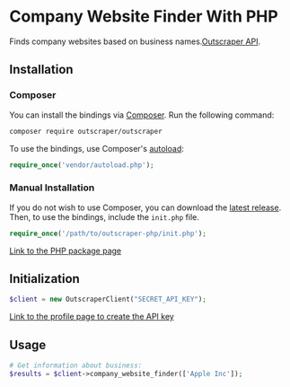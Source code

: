 # Company Website Finder With PHP

Finds company websites based on business names.[Outscraper API](https://app.outscraper.cloud/api-docs#tag/Domain-Related/paths/~1company-website-finder/get).

## Installation

### Composer

You can install the bindings via [Composer](http://getcomposer.org/). Run the following command:

```bash
composer require outscraper/outscraper
```

To use the bindings, use Composer's [autoload](https://getcomposer.org/doc/01-basic-usage.md#autoloading):

```php
require_once('vendor/autoload.php');
```

### Manual Installation

If you do not wish to use Composer, you can download the [latest release](https://github.com/outscraper/outscraper-php/releases). Then, to use the bindings, include the `init.php` file.

```php
require_once('/path/to/outscraper-php/init.php');
```
[Link to the PHP package page](https://packagist.org/packages/outscraper/outscraper)

## Initialization
```php
$client = new OutscraperClient("SECRET_API_KEY");
```
[Link to the profile page to create the API key](https://app.outscraper.com/profile)

## Usage

```php
# Get information about business:
$results = $client->company_website_finder(['Apple Inc']);
```
